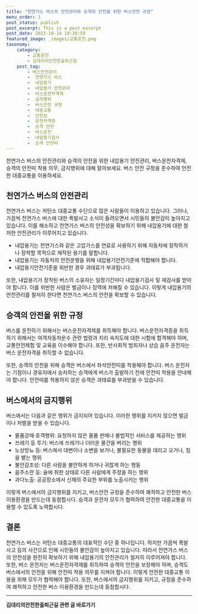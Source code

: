 ```yaml
---
title: "천연가스 버스의 안전관리와 승객의 안전을 위한 버스안전 규정"
menu_order: 1
post_status: publish
post_excerpt: This is a post excerpt
post_date: 2023-10-14 10:38:59
featured_image: _images/교통운전.png
taxonomy:
    category:
        - 교통운전
        - 김대리의안전한출퇴근길
    post_tag:
        - 버스안전관리
        -  천연가스 버스
        -  내압용기
        -  내압용기 안전관리
        -  버스운전자격제
        -  금지행위
        -  버스안전 규정
        -  대중교통
        -  안전성
        -  운전자격증
        -  승객 안전
        -  버스운전
        -  내압용기검사
        -  승객 안전띠
---
```



 천연가스 버스의 안전관리와 승객의 안전을 위한 내압용기 안전관리, 버스운전자격제, 승객의 안전띠 착용 의무, 금지행위에 대해 알아보세요. 버스 안전 규정을 준수하여 안전한 대중교통을 이용하세요.

##  천연가스 버스의 안전관리

천연가스 버스는 저탄소 대중교통 수단으로 많은 사람들이 이용하고 있습니다. 그러나, 가끔씩 천연가스 버스에 대한 폭발사고 소식이 들려오면서 시민들의 불안감이 높아지고 있습니다. 이를 해소하고 천연가스 버스의 안전성을 확보하기 위해 내압용기에 대한 철저한 안전관리가 이루어지고 있습니다.

- 내압용기는 천연가스와 같은 고압가스를 연료로 사용하기 위해 자동차에 장착하거나 장착할 목적으로 제작된 용기를 말합니다.
- 내압용기는 자동차의 안전운행을 위해 내압용기안전기준에 적합해야 합니다.
- 내압용기안전기준을 위반한 경우 과태료가 부과됩니다.

또한, 내압용기가 장착된 버스의 소유자는 일정기간마다 내압용기검사 및 재검사를 받아야 합니다. 이를 위반한 사람은 벌금이나 징역에 처해질 수 있습니다. 이렇게 내압용기의 안전관리를 철저히 한다면 천연가스 버스의 안전을 확보할 수 있습니다.

##  승객의 안전을 위한 규정

버스를 운전하기 위해서는 버스운전자격제를 취득해야 합니다. 버스운전자격증을 취득하기 위해서는 여객자동차운수 관련 법령과 지리 숙지도에 대한 시험에 합격해야 하며, 교통안전체험 및 교육을 이수해야 합니다. 또한, 반사회적 범죄자나 상습 음주 운전자는 버스 운전자격을 취득할 수 없습니다.

또한, 승객의 안전을 위해 승객은 버스에서 좌석안전띠를 착용해야 합니다. 버스 운전자는 기점이나 경유지에서 승차하는 승객에게 버스가 출발하기 전에 안전띠 착용을 안내해야 합니다. 안전띠를 착용하지 않은 승객은 과태료를 부과받을 수 있습니다.

##  버스에서의 금지행위

버스에서는 다음과 같은 행위가 금지되어 있습니다. 이러한 행위를 지키지 않으면 벌금이나 처벌을 받을 수 있습니다.

- 물품강매·호객행위: 요청하지 않은 물품 판매나 불법적인 서비스를 제공하는 행위
- 쓰레기 등 투기: 버스에 쓰레기나 더러운 물건을 버리는 행위
- 노상방뇨 등: 버스에서 대변이나 소변을 보거나, 불필요한 동물을 데리고 오거나, 침을 뱉는 행위
- 불안감조성: 다른 사람을 불안하게 하거나 귀찮게 하는 행동
- 음주소란 등: 술에 취한 상태로 다른 사람에게 주정을 하는 행위
- 과다노출: 공공장소에서 신체의 주요한 부위를 노출시키는 행위

이렇게 버스에서의 금지행위를 지키고, 버스안전 규정을 준수하여 쾌적하고 안전한 버스 이용환경을 만드는데 동참합시다. 승객과 운전자 모두가 협력하여 안전한 대중교통을 이용할 수 있도록 노력합시다.

## 결론

천연가스 버스는 저탄소 대중교통의 대표적인 수단 중 하나입니다. 하지만 가끔씩 폭발사고 등의 사건으로 인해 시민들의 불안감이 높아지고 있습니다. 따라서 천연가스 버스의 안전성을 완전히 확보하기 위해 내압용기의 안전관리가 철저히 이루어져야 합니다. 또한, 버스 운전자는 버스운전자격제를 취득하여 승객의 안전을 보장해야 하며, 승객도 버스에서의 안전을 위해 안전띠 착용 의무를 지켜야 합니다. 이렇게 안전한 대중교통 이용을 위해 모두가 협력해야 합니다. 또한, 버스에서의 금지행위를 지키고, 규정을 준수하여 쾌적하고 안전한 버스 이용환경을 만드는데 동참합시다.

<!-- wp:separator -->
<hr class="wp-block-separator has-alpha-channel-opacity"/>
<!-- /wp:separator -->

<!-- wp:group {"backgroundColor":"base","layout":{"type":"constrained"}} -->
<div class="wp-block-group has-base-background-color has-background"><!-- wp:paragraph {"align":"center","fontSize":"large"} -->
<p class="has-text-align-center has-large-font-size"><strong>김대리의안전한출퇴근길 관련 글 바로가기</strong></p>
<!-- /wp:paragraph -->


<!-- wp:latest-posts
{"categories":[{"id":1794,"count":19,"description":"","link":"https://uknowlaw.com/category/%ea%b9%80%eb%8c%80%eb%a6%ac%ec%9d%98%ec%95%88%ec%a0%84%ed%95%9c%ec%b6%9c%ed%87%b4%ea%b7%bc%ea%b8%b8/","name":"김대리의안전한출퇴근길","slug":"김대리의안전한출퇴근길","taxonomy":"category","parent":0,"meta":[],"_links":{"self":[{"href":"https://uknowlaw.com/wp-json/wp/v2/categories/1794"}],"collection":[{"href":"https://uknowlaw.com/wp-json/wp/v2/categories"}],"about":[{"href":"https://uknowlaw.com/wp-json/wp/v2/taxonomies/category"}],"wp:post_type":[{"href":"https://uknowlaw.com/wp-json/wp/v2/posts?categories=1794"}],"curies":[{"name":"wp","href":"https://api.w.org/{rel}","templated":true}]}}],"postsToShow":100,"excerptLength":28,"postLayout":"grid","columns":2,"featuredImageAlign":"left","featuredImageSizeSlug":"large","fontSize":"medium"} /--></div>
<!-- /wp:group -->